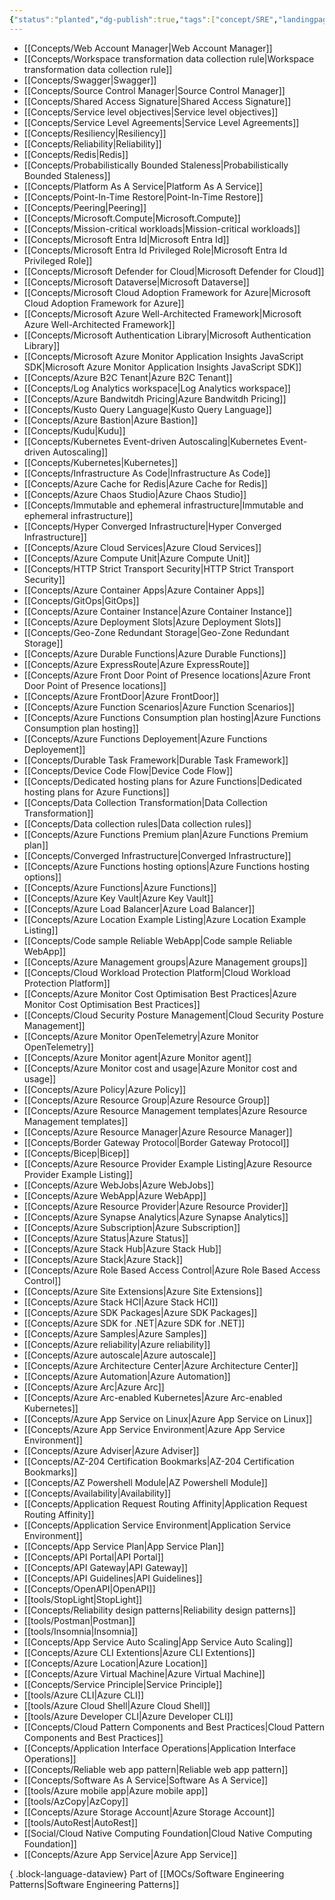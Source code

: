 ```yaml
---
{"status":"planted","dg-publish":true,"tags":["concept/SRE","landingpage"],"creation_date":"2024-05-02 13:07","permalink":"/mo-cs/cloud-engineering-patterns/","dgPassFrontmatter":true}
---
```


- [[Concepts/Web Account Manager\|Web Account Manager]]
- [[Concepts/Workspace transformation data collection rule\|Workspace transformation data collection rule]]
- [[Concepts/Swagger\|Swagger]]
- [[Concepts/Source Control Manager\|Source Control Manager]]
- [[Concepts/Shared Access Signature\|Shared Access Signature]]
- [[Concepts/Service level objectives\|Service level objectives]]
- [[Concepts/Service Level Agreements\|Service Level Agreements]]
- [[Concepts/Resiliency\|Resiliency]]
- [[Concepts/Reliability\|Reliability]]
- [[Concepts/Redis\|Redis]]
- [[Concepts/Probabilistically Bounded Staleness\|Probabilistically Bounded Staleness]]
- [[Concepts/Platform As A Service\|Platform As A Service]]
- [[Concepts/Point-In-Time Restore\|Point-In-Time Restore]]
- [[Concepts/Peering\|Peering]]
- [[Concepts/Microsoft.Compute\|Microsoft.Compute]]
- [[Concepts/Mission-critical workloads\|Mission-critical workloads]]
- [[Concepts/Microsoft Entra Id\|Microsoft Entra Id]]
- [[Concepts/Microsoft Entra Id Privileged Role\|Microsoft Entra Id Privileged Role]]
- [[Concepts/Microsoft Defender for Cloud\|Microsoft Defender for Cloud]]
- [[Concepts/Microsoft Dataverse\|Microsoft Dataverse]]
- [[Concepts/Microsoft Cloud Adoption Framework for Azure\|Microsoft Cloud Adoption Framework for Azure]]
- [[Concepts/Microsoft Azure Well-Architected Framework\|Microsoft Azure Well-Architected Framework]]
- [[Concepts/Microsoft Authentication Library\|Microsoft Authentication Library]]
- [[Concepts/Microsoft Azure Monitor Application Insights JavaScript SDK\|Microsoft Azure Monitor Application Insights JavaScript SDK]]
- [[Concepts/Azure B2C Tenant\|Azure B2C Tenant]]
- [[Concepts/Log Analytics workspace\|Log Analytics workspace]]
- [[Concepts/Azure Bandwitdh Pricing\|Azure Bandwitdh Pricing]]
- [[Concepts/Kusto Query Language\|Kusto Query Language]]
- [[Concepts/Azure Bastion\|Azure Bastion]]
- [[Concepts/Kudu\|Kudu]]
- [[Concepts/Kubernetes Event-driven Autoscaling\|Kubernetes Event-driven Autoscaling]]
- [[Concepts/Kubernetes\|Kubernetes]]
- [[Concepts/Infrastructure As Code\|Infrastructure As Code]]
- [[Concepts/Azure Cache for Redis\|Azure Cache for Redis]]
- [[Concepts/Azure Chaos Studio\|Azure Chaos Studio]]
- [[Concepts/Immutable and ephemeral infrastructure\|Immutable and ephemeral infrastructure]]
- [[Concepts/Hyper Converged Infrastructure\|Hyper Converged Infrastructure]]
- [[Concepts/Azure Cloud Services\|Azure Cloud Services]]
- [[Concepts/Azure Compute Unit\|Azure Compute Unit]]
- [[Concepts/HTTP Strict Transport Security\|HTTP Strict Transport Security]]
- [[Concepts/Azure Container Apps\|Azure Container Apps]]
- [[Concepts/GitOps\|GitOps]]
- [[Concepts/Azure Container Instance\|Azure Container Instance]]
- [[Concepts/Azure Deployment Slots\|Azure Deployment Slots]]
- [[Concepts/Geo-Zone Redundant Storage\|Geo-Zone Redundant Storage]]
- [[Concepts/Azure Durable Functions\|Azure Durable Functions]]
- [[Concepts/Azure ExpressRoute\|Azure ExpressRoute]]
- [[Concepts/Azure Front Door Point of Presence locations\|Azure Front Door Point of Presence locations]]
- [[Concepts/Azure FrontDoor\|Azure FrontDoor]]
- [[Concepts/Azure Function Scenarios\|Azure Function Scenarios]]
- [[Concepts/Azure Functions Consumption plan hosting\|Azure Functions Consumption plan hosting]]
- [[Concepts/Azure Functions Deployement\|Azure Functions Deployement]]
- [[Concepts/Durable Task Framework\|Durable Task Framework]]
- [[Concepts/Device Code Flow\|Device Code Flow]]
- [[Concepts/Dedicated hosting plans for Azure Functions\|Dedicated hosting plans for Azure Functions]]
- [[Concepts/Data Collection Transformation\|Data Collection Transformation]]
- [[Concepts/Data collection rules\|Data collection rules]]
- [[Concepts/Azure Functions Premium plan\|Azure Functions Premium plan]]
- [[Concepts/Converged Infrastructure\|Converged Infrastructure]]
- [[Concepts/Azure Functions hosting options\|Azure Functions hosting options]]
- [[Concepts/Azure Functions\|Azure Functions]]
- [[Concepts/Azure Key Vault\|Azure Key Vault]]
- [[Concepts/Azure Load Balancer\|Azure Load Balancer]]
- [[Concepts/Azure Location Example Listing\|Azure Location Example Listing]]
- [[Concepts/Code sample Reliable WebApp\|Code sample Reliable WebApp]]
- [[Concepts/Azure Management groups\|Azure Management groups]]
- [[Concepts/Cloud Workload Protection Platform\|Cloud Workload Protection Platform]]
- [[Concepts/Azure Monitor Cost Optimisation Best Practices\|Azure Monitor Cost Optimisation Best Practices]]
- [[Concepts/Cloud Security Posture Management\|Cloud Security Posture Management]]
- [[Concepts/Azure Monitor OpenTelemetry\|Azure Monitor OpenTelemetry]]
- [[Concepts/Azure Monitor agent\|Azure Monitor agent]]
- [[Concepts/Azure Monitor cost and usage\|Azure Monitor cost and usage]]
- [[Concepts/Azure Policy\|Azure Policy]]
- [[Concepts/Azure Resource Group\|Azure Resource Group]]
- [[Concepts/Azure Resource Management templates\|Azure Resource Management templates]]
- [[Concepts/Azure Resource Manager\|Azure Resource Manager]]
- [[Concepts/Border Gateway Protocol\|Border Gateway Protocol]]
- [[Concepts/Bicep\|Bicep]]
- [[Concepts/Azure Resource Provider Example Listing\|Azure Resource Provider Example Listing]]
- [[Concepts/Azure WebJobs\|Azure WebJobs]]
- [[Concepts/Azure WebApp\|Azure WebApp]]
- [[Concepts/Azure Resource Provider\|Azure Resource Provider]]
- [[Concepts/Azure Synapse Analytics\|Azure Synapse Analytics]]
- [[Concepts/Azure Subscription\|Azure Subscription]]
- [[Concepts/Azure Status\|Azure Status]]
- [[Concepts/Azure Stack Hub\|Azure Stack Hub]]
- [[Concepts/Azure Stack\|Azure Stack]]
- [[Concepts/Azure Role Based Access Control\|Azure Role Based Access Control]]
- [[Concepts/Azure Site Extensions\|Azure Site Extensions]]
- [[Concepts/Azure Stack HCI\|Azure Stack HCI]]
- [[Concepts/Azure SDK Packages\|Azure SDK Packages]]
- [[Concepts/Azure SDK for .NET\|Azure SDK for .NET]]
- [[Concepts/Azure Samples\|Azure Samples]]
- [[Concepts/Azure reliability\|Azure reliability]]
- [[Concepts/Azure autoscale\|Azure autoscale]]
- [[Concepts/Azure Architecture Center\|Azure Architecture Center]]
- [[Concepts/Azure Automation\|Azure Automation]]
- [[Concepts/Azure Arc\|Azure Arc]]
- [[Concepts/Azure Arc-enabled Kubernetes\|Azure Arc-enabled Kubernetes]]
- [[Concepts/Azure App Service on Linux\|Azure App Service on Linux]]
- [[Concepts/Azure App Service Environment\|Azure App Service Environment]]
- [[Concepts/Azure Adviser\|Azure Adviser]]
- [[Concepts/AZ-204 Certification Bookmarks\|AZ-204 Certification Bookmarks]]
- [[Concepts/AZ Powershell Module\|AZ Powershell Module]]
- [[Concepts/Availability\|Availability]]
- [[Concepts/Application Request Routing Affinity\|Application Request Routing Affinity]]
- [[Concepts/Application Service Environment\|Application Service Environment]]
- [[Concepts/App Service Plan\|App Service Plan]]
- [[Concepts/API Portal\|API Portal]]
- [[Concepts/API Gateway\|API Gateway]]
- [[Concepts/API Guidelines\|API Guidelines]]
- [[Concepts/OpenAPI\|OpenAPI]]
- [[tools/StopLight\|StopLight]]
- [[Concepts/Reliability design patterns\|Reliability design patterns]]
- [[tools/Postman\|Postman]]
- [[tools/Insomnia\|Insomnia]]
- [[Concepts/App Service Auto Scaling\|App Service Auto Scaling]]
- [[Concepts/Azure CLI Extentions\|Azure CLI Extentions]]
- [[Concepts/Azure Location\|Azure Location]]
- [[Concepts/Azure Virtual Machine\|Azure Virtual Machine]]
- [[Concepts/Service Principle\|Service Principle]]
- [[tools/Azure CLI\|Azure CLI]]
- [[tools/Azure Cloud Shell\|Azure Cloud Shell]]
- [[tools/Azure Developer CLI\|Azure Developer CLI]]
- [[Concepts/Cloud Pattern Components and Best Practices\|Cloud Pattern Components and Best Practices]]
- [[Concepts/Application Interface Operations\|Application Interface Operations]]
- [[Concepts/Reliable web app pattern\|Reliable web app pattern]]
- [[Concepts/Software As A Service\|Software As A Service]]
- [[tools/Azure mobile app\|Azure mobile app]]
- [[tools/AzCopy\|AzCopy]]
- [[Concepts/Azure Storage Account\|Azure Storage Account]]
- [[tools/AutoRest\|AutoRest]]
- [[Social/Cloud Native Computing Foundation\|Cloud Native Computing Foundation]]
- [[Concepts/Azure App Service\|Azure App Service]]

{ .block-language-dataview}
Part of [[MOCs/Software Engineering Patterns\|Software Engineering Patterns]]
